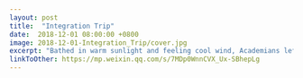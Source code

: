```yaml
---
layout: post
title:  "Integration Trip"
date:  2018-12-01 08:00:00 +0800
image: 2018-12-01-Integration_Trip/cover.jpg
excerpt: "Bathed in warm sunlight and feeling cool wind, Academians left for Cheung Chau Island with happiness and comfort."
linkToOther: https://mp.weixin.qq.com/s/7MDp0WnnCVX_Ux-SBhepLg
---
```


